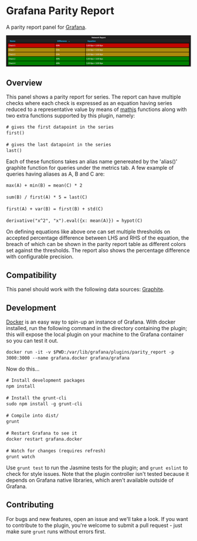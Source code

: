 # Grafana Parity Report

A parity report panel for [Grafana](http://grafana.org/).

![Parity Report Panel](https://raw.githubusercontent.com/zuburqan/grafana-parity-report/master/src/img/parity_report.png)

## Overview

This panel shows a parity report for series. The report can have multiple checks where each check is expressed as an equation having series reduced to a representative value by means of [mathjs](http://mathjs.org/docs/reference/functions.html) functions along with two extra functions supported by this plugin, namely:

    # gives the first datapoint in the series
    first()

    # gives the last datapoint in the series
    last()

Each of these functions takes an alias name genereated by the 'alias()' graphite function for queries under the metrics tab. A few example of queries having aliases as A, B and C are:

    max(A) + min(B) = mean(C) * 2

    sum(B) / first(A) * 5 = last(C)

    first(A) + var(B) = first(B) + std(C)

    derivative("x^2", "x").eval({x: mean(A)}) = hypot(C)

On defining equations like above one can set multiple thresholds on accepted percentage difference between LHS and RHS of the equation, the breach of which can be shown in the parity report table as different colors set against the thresholds. The report also shows the percentage difference with configurable precision.

## Compatibility

This panel should work with the following data sources: [Graphite](https://grafana.net/plugins/graphite).

## Development

[Docker](https://www.docker.com/) is an easy way to spin-up an instance of Grafana. With docker installed, run the following command in the directory containing the plugin; this will expose the local plugin on your machine to the Grafana container so you can test it out.

    docker run -it -v $PWD:/var/lib/grafana/plugins/parity_report -p 3000:3000 --name grafana.docker grafana/grafana

Now do this...

    # Install development packages
    npm install

    # Install the grunt-cli
    sudo npm install -g grunt-cli

    # Compile into dist/
    grunt

    # Restart Grafana to see it
    docker restart grafana.docker

    # Watch for changes (requires refresh)
    grunt watch

Use `grunt test` to run the Jasmine tests for the plugin; and `grunt eslint` to check for style issues. Note that the plugin controller isn't tested because it depends on Grafana native libraries, which aren't available outside of Grafana.

## Contributing

For bugs and new features, open an issue and we'll take a look. If you want to contribute to the plugin, you're welcome to submit a pull request - just make sure `grunt` runs without errors first.
